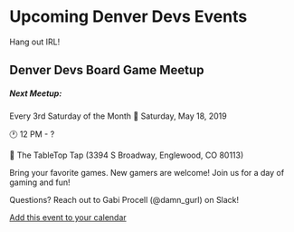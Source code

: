 # Upcoming Denver Devs Events

Hang out IRL!

## Denver Devs Board Game Meetup

##### Next Meetup: 
Every 3rd Saturday of the Month
:date: Saturday, May 18, 2019

:clock1: 12 PM - ?

:round_pushpin: The TableTop Tap (3394 S Broadway, Englewood, CO 80113)


Bring your favorite games. New gamers are welcome! Join us for a day of gaming and fun! 

Questions? Reach out to Gabi Procell (@damn_gurl) on Slack!

[Add this event to your calendar](https://calendar.google.com/event?action=TEMPLATE&tmeid=MnEyYTA4Y2lqZnNhNmxkYjV2OXVkZGxsY2UgZ3Byb2NlbGw5MjdAbQ&tmsrc=gprocell927%40gmail.com)


